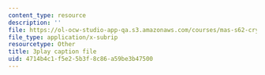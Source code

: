 ```yaml
---
content_type: resource
description: ''
file: https://ol-ocw-studio-app-qa.s3.amazonaws.com/courses/mas-s62-cryptocurrency-engineering-and-design-spring-2018/4714b4c1f5e25b3f8c86a59be3b47500_74_BKWR3n0k.vtt
file_type: application/x-subrip
resourcetype: Other
title: 3play caption file
uid: 4714b4c1-f5e2-5b3f-8c86-a59be3b47500
---
```

